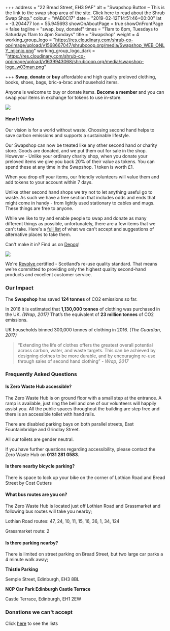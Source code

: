 +++
address = "22 Bread Street, EH3 9AF"
alt = "Swapshop Button – This is the link to the swap shop area of the site. Click here to read about the Shrub Swap Shop."
colour = "#AB0C17"
date = "2019-02-12T14:51:46+00:00"
lat = -3.204477
lon = 55.945693
showOnAboutPage = true
showOnFrontPage = false
tagline = "swap, buy, donate!"
times = "11am to 6pm, Tuesdays to Saturdays 11am to 4pm Sundays"
title = "Swapshop"
weight = 4
working_group_logo = "https://res.cloudinary.com/shrub-co-op/image/upload/v1568667047/shrubcoop.org/media/Swapshop_WEB_ONLY_mjcnio.png"
working_group_logo_dark = "https://res.cloudinary.com/shrub-co-op/image/upload/v1639943068/shrubcoop.org/media/swapshop-logo_w03man.png"

+++
**Swap**, **donate** or **buy** affordable and high quality preloved clothing, books, shoes, bags, bric-a-brac and household items.

Anyone is welcome to buy or donate items. **Become a member** and you can swap your items in exchange for tokens to use in-store.

![](https://res.cloudinary.com/shrub-co-op/image/upload/v1568759841/shrubcoop.org/media/swapshop_website_nnquzi.png)

#### **How It Works**

Our vision is for a world without waste. Choosing second hand helps to save carbon emissions and supports a sustainable lifestyle.

Our Swapshop can now be treated like any other second hand or charity store. Goods are donated, and we put them out for sale in the shop. However - Unlike your ordinary charity shop, when you donate your preloved items we give you back 20% of their value as tokens. You can spend these at any time in the Swapshop. 1 token is worth £1.

When you drop off your items, our friendly volunteers will value them and add tokens to your account within 7 days.

Unlike other second hand shops we try not to let anything useful go to waste. As such we have a free section that includes odds and ends that might come in handy - from lightly used stationary to cables and mugs. These things are free to anyone.

While we like to try and enable people to swap and donate as many different things as possible, unfortunately, there are a few items that we can't take. Here's a [full list](https://drive.google.com/file/d/1peY_gb3JFCVn9jH8PlpBGELG1CwaoAEL/view?usp=sharing "updated Aug 2020") of what we can't accept and suggestions of alternative places to take them.

Can't make it in? Find us on [Depop](https://www.depop.com/shrubcoop/ "Depop")!

![](https://res.cloudinary.com/shrub-co-op/image/upload/v1576369229/shrubcoop.org/media/revolve_website_gx3uvf.png)

We're [Revolve ](https://www.zerowastescotland.org.uk/revolve)certified - Scotland’s re-use quality standard. That means we're committed to providing only the highest quality second-hand products and excellent customer service.

### **Our Impact**

The **Swapshop** has saved **124 tonnes** of CO2 emissions so far.

In 2016 it is estimated that **1,130,000 tonnes** of clothing was purchased in the UK. _(Wrap, 2017)_ That’s the equivalent of **23 million tonnes** of CO2 emissions.

UK households binned 300,000 tonnes of clothing in 2016. _(The Guardian, 2017)_

> “Extending the life of clothes offers the greatest overall potential across carbon, water, and waste targets. This can be achieved by designing clothes to be more durable, and by encouraging re-use through sales of second hand clothing” _- Wrap, 2017_

### Frequently Asked Questions

#### Is Zero Waste Hub accessible?

The Zero Waste Hub is on ground floor with a small step at the entrance. A ramp is available, just ring the bell and one of our volunteers will happily assist you. All the public spaces throughout the building are step free and there is an accessible toilet with hand rails.

There are disabled parking bays on both parallel streets, East Fountainbridge and Grindlay Street.

All our toilets are gender neutral.

If you have further questions regarding accessibility, please contact the Zero Waste Hub on **0131 281 0583**.

#### Is there nearby bicycle parking?

There is space to lock up your bike on the corner of Lothian Road and Bread Street by Cost Cutters

#### What bus routes are you on?

The Zero Waste Hub is located just off Lothian Road and Grassmarket and following bus routes will take you nearby;

Lothian Road routes: 47, 24, 10, 11, 15, 16, 36, 1, 34, 124

Grassmarket route: 2

#### Is there parking nearby?

There is limited on street parking on Bread Street, but two large car parks a 4 minute walk away;

**Thistle Parking**

Semple Street, Edinburgh, EH3 8BL

**NCP Car Park Edinburgh Castle Terrace**

Castle Terrace, Edinburgh, EH1 2EW

### Donations we can't accept

Click [here](https://res.cloudinary.com/shrub-co-op/image/upload/v1600856425/shrubcoop.org/media/Donations_we_can_t_accept_Aug_2020_fcjyvz.pdf) to see the lists